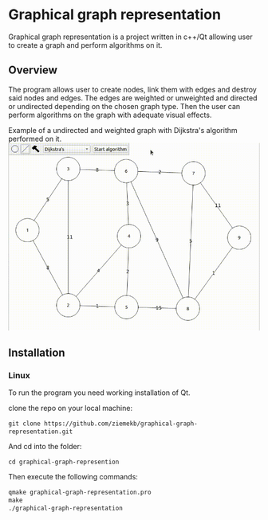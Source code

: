 # Graphical graph representation
Graphical graph representation is a project written in c++/Qt allowing user to create a graph and perform algorithms on it.

## Overview
The program allows user to create nodes, link them with edges and destroy said nodes and edges. The edges are weighted or unweighted and directed or undirected depending on the chosen graph type. Then the user can perform algorithms on the graph with adequate visual effects.

Example of a undirected and weighted graph with Dijkstra's algorithm performed on it.
![Alt Text](assets/example_algo.gif)

## Installation
### Linux
To run the program you need working installation of Qt.

clone the repo on your local machine:
  ```
  git clone https://github.com/ziemekb/graphical-graph-representation.git
  ```
And cd into the folder:
  ```
  cd graphical-graph-represention
  ```
Then execute the following commands: 
  ```
  qmake graphical-graph-representation.pro
  make
  ./graphical-graph-representation
  ```
